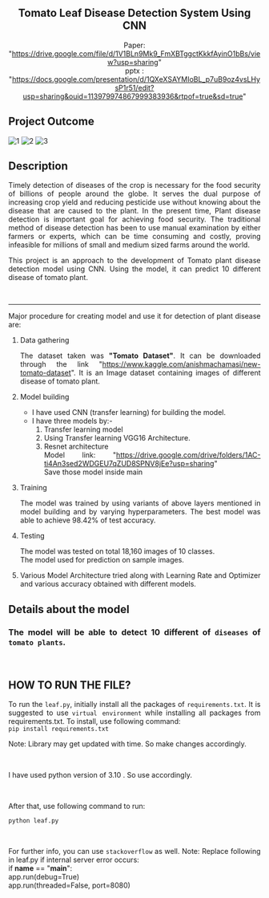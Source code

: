 <div align="center">

## Tomato Leaf Disease Detection System Using CNN
 
 Paper: "https://drive.google.com/file/d/1V1BLn9Mk9_FmXBTggctKkkfAyinO1bBs/view?usp=sharing" \
 pptx : "https://docs.google.com/presentation/d/1QXeXSAYMIoBL_p7uB9oz4vsLHysP1r51/edit?usp=sharing&ouid=113979974867999383936&rtpof=true&sd=true"

<!-- ### <a href="https://plant49-ai.herokuapp.com/" target="_blank">https://plant49-ai.herokuapp.com/</a> -->

<!-- ## <img src="./Assets/web.gif" alt="demo"/> -->

 </div>
<div align="justify">
 
## Project Outcome
![1](https://user-images.githubusercontent.com/98002255/180613185-733083fe-8aed-41b9-8fc6-65d27b8ff2a2.JPG)
![2](https://user-images.githubusercontent.com/98002255/180613203-88dd158a-9d4a-4894-9d4c-cd8bfee34797.JPG)
![3](https://user-images.githubusercontent.com/98002255/180613242-7e0e3c57-6b24-4906-ab6c-5221a0c469d9.JPG)


## Description

Timely detection of diseases of the crop is necessary for the food security of billions of people around the globe. It serves the dual purpose of increasing crop yield and reducing pesticide use without knowing about the disease that are caused to the plant. In the present time, Plant disease detection is important goal for achieving food security. The traditional method of disease detection has been to use manual examination by either farmers or experts, which can be time consuming and costly, proving infeasible for millions of small and medium sized farms around the world.

This project is an approach to the development of Tomato plant disease detection model using CNN. Using the model, it can predict 10 different disease of tomato plant.

<br>
<hr>

Major procedure for creating model and use it for detection of plant disease are:

1. Data gathering

   The dataset taken was **"Tomato Dataset"**. It can be downloaded through the link "https://www.kaggle.com/anishmachamasi/new-tomato-dataset". It is an Image dataset containing images of different disease of tomato plant.

2. Model building

   - I have used CNN (transfer learning) for building the model.
   - I have three models by:-
     1. Transfer learning model
     2. Using Transfer learning VGG16 Architecture.
     3. Resnet architecture\
     Model link: "https://drive.google.com/drive/folders/1AC-ti4An3sed2WDGEU7qZUD8SPNV8jEe?usp=sharing" \
 Save those model inside main

3. Training

   The model was trained by using variants of above layers mentioned in model building and by varying hyperparameters. The best model was able to achieve 98.42% of test accuracy.

4. Testing

   The model was tested on total 18,160 images of 10 classes.<br/>
   The model used for prediction on sample images.

5. Various Model Architecture tried along with Learning Rate and Optimizer and various accuracy obtained with different models.

## Details about the model

### The model will be able to detect 10 different of `diseases` of `tomato plants`.

<BR>

## HOW TO RUN THE FILE?

To run the `leaf.py`, initially install all the packages of `requirements.txt`. It is suggested to use `virtual environment` while installing all packages from requirements.txt. To install, use following command:
<br>
`pip install requirements.txt`
 
Note: Library may get updated with time. So make changes accordingly.

<br>

I have used python version of 3.10 . So use accordingly.

<br>

After that, use following command to run:

`python leaf.py`

<br>

For further info, you can use `stackoverflow` as well.
Note: Replace following in leaf.py if internal server error occurs:\
 if __name__ == "__main__":\
    app.run(debug=True)\
    app.run(threaded=False, port=8080) 
</div>
